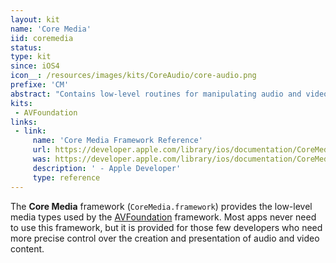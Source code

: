 ```yaml
---
layout: kit
name: 'Core Media'
iid: coremedia
status:
type: kit
since: iOS4
icon__: /resources/images/kits/CoreAudio/core-audio.png
prefixe: 'CM'
abstract: "Contains low-level routines for manipulating audio and video."
kits:
 - AVFoundation
links:
 - link:
     name: 'Core Media Framework Reference'
     url: https://developer.apple.com/library/ios/documentation/CoreMedia/Reference/CoreMediaFramework/index.html
     was: https://developer.apple.com/library/ios/documentation/CoreMedia/Reference/CoreMediaFramework/_index.html
     description: ' - Apple Developer'
     type: reference
---
```


The **Core Media** framework (`CoreMedia.framework`) provides the low-level media types used by the [AVFoundation](/AVFoundation) framework. Most apps never need to use this framework, but it is provided for those few developers who need more precise control over the creation and presentation of audio and video content.
